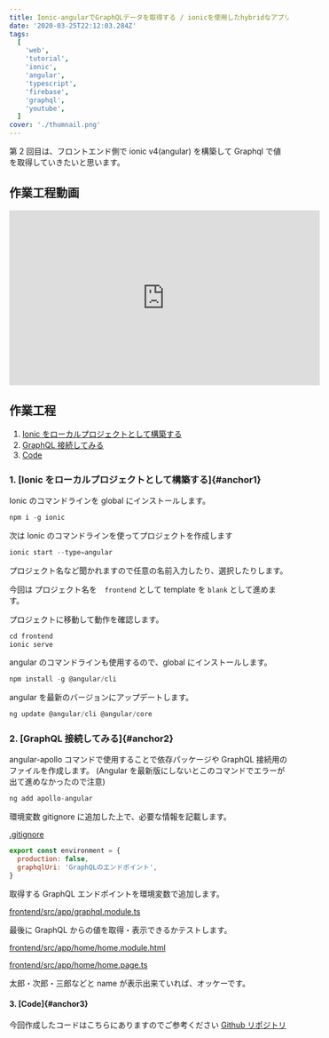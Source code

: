 ```yaml
---
title: Ionic-angularでGraphQLデータを取得する / ionicを使用したhybridなアプリを開発する忘備録02
date: '2020-03-25T22:12:03.284Z'
tags:
  [
    'web',
    'tutorial',
    'ionic',
    'angular',
    'typescript',
    'firebase',
    'graphql',
    'youtube',
  ]
cover: './thumnail.png'
---
```


第 2 回目は、フロントエンド側で ionic v4(angular) を構築して Graphql で値を取得していきたいと思います。

## 作業工程動画

<iframe width="560" height="315" src="https://www.youtube.com/embed/6HByZjV5D-0" frameborder="0" allow="accelerometer; autoplay; encrypted-media; gyroscope; picture-in-picture" allowfullscreen></iframe>

## 作業工程

1. [Ionic をローカルプロジェクトとして構築する](#anchor1)
1. [GraphQL 接続してみる](#anchor2)
1. [Code](#anchor3)

### 1. [Ionic をローカルプロジェクトとして構築する]{#anchor1}

Ionic のコマンドラインを global にインストールします。

```js
npm i -g ionic
```

次は Ionic のコマンドラインを使ってプロジェクトを作成します

```js
ionic start --type=angular
```

プロジェクト名など聞かれますので任意の名前入力したり、選択したりします。

今回は プロジェクト名を　`frontend` として template を `blank` として進めます。

プロジェクトに移動して動作を確認します。

```js
cd frontend
ionic serve
```

angular のコマンドラインも使用するので、global にインストールします。

```js
npm install -g @angular/cli
```

angular を最新のバージョンにアップデートします。

```js
ng update @angular/cli @angular/core
```

### 2. [GraphQL 接続してみる]{#anchor2}

angular-apollo コマンドで使用することで依存パッケージや GraphQL 接続用のファイルを作成します。
(Angular を最新版にしないとこのコマンドでエラーが出て進めなかったので注意)

```js
ng add apollo-angular
```

環境変数 gitignore に追加した上で、必要な情報を記載します。

[.gitignore](https://github.com/chibataku0815/angular-typescript-nest-graphql/blob/frontend-tutorial00/.gitignore)

```js
export const environment = {
  production: false,
  graphqlUri: 'GraphQLのエンドポイント',
}
```

取得する GraphQL エンドポイントを環境変数で追加します。

[frontend/src/app/graphql.module.ts](https://github.com/chibataku0815/angular-typescript-nest-graphql/tree/master/frontend/src/app/graphql.module.ts)

最後に GraphQL からの値を取得・表示できるかテストします。

[frontend/src/app/home/home.module.html](https://github.com/chibataku0815/angular-typescript-nest-graphql/tree/master/frontend/src/app/home/home.module.ts)

[frontend/src/app/home/home.page.ts](https://github.com/chibataku0815/angular-typescript-nest-graphql/tree/master/frontend/src/app/home/home.page.ts)

太郎・次郎・三郎などと name が表示出来ていれば、オッケーです。

#### 3. [Code]{#anchor3}

今回作成したコードはこちらにありますのでご参考ください
[Github リポジトリ](https://github.com/chibataku0815/angular-typescript-nest-graphql/tree/backend-tutorial02)

